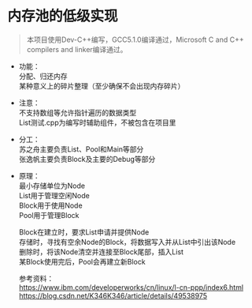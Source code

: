 # 内存池的低级实现

>本项目使用Dev-C++编写，GCC5.1.0编译通过，Microsoft C and C++ compilers and linker编译通过。

*	功能：\
 	分配、归还内存\
 	某种意义上的碎片整理（至少确保不会出现内存碎片）

*	注意：\
	不支持数组等允许指针遍历的数据类型\
	List测试.cpp为编写时辅助组件，不被包含在项目里

*	分工：\
	苏之舟主要负责List、Pool和Main等部分\
	张逸帆主要负责Block及主要的Debug等部分

*	原理：\
	最小存储单位为Node\
	List用于管理空闲Node\
	Block用于使用Node\
	Pool用于管理Block
	
	Block在建立时，要求List申请并提供Node\
	存储时，寻找有空余Node的Block，将数据写入并从List中引出该Node\
	删除时，将该Node清空并连接至Block尾部，插入List\
	某Block使用完后，Pool会再建立新Block

	参考资料：\
	https://www.ibm.com/developerworks/cn/linux/l-cn-ppp/index6.html \
	https://blog.csdn.net/K346K346/article/details/49538975
